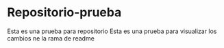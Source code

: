 # Repositorio-prueba
Esta es una prueba para repositorio
Esta es una prueba para visualizar los cambios ne la rama de readme
